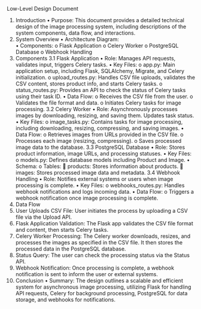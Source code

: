 Low-Level Design Document
1. Introduction
•	Purpose: This document provides a detailed technical design of the image processing system, including descriptions of the system components, data flow, and interactions.
2. System Overview
•	Architecture Diagram:  
•	Components:
o	Flask Application
o	Celery Worker
o	PostgreSQL Database
o	Webhook Handling
3. Components
3.1 Flask Application
•	Role: Manages API requests, validates input, triggers Celery tasks.
•	Key Files:
o	app.py: Main application setup, including Flask, SQLAlchemy, Migrate, and Celery initialization.
o	upload_routes.py: Handles CSV file uploads, validates the CSV content, stores product info, and starts Celery tasks.
o	status_routes.py: Provides an API to check the status of Celery tasks using their task ID.
•	Data Flow:
o	Receives the CSV file from the user.
o	Validates the file format and data.
o	Initiates Celery tasks for image processing.
3.2 Celery Worker
•	Role: Asynchronously processes images by downloading, resizing, and saving them. Updates task status.
•	Key Files:
o	image_tasks.py: Contains tasks for image processing, including downloading, resizing, compressing, and saving images.
•	Data Flow:
o	Retrieves images from URLs provided in the CSV file.
o	Processes each image (resizing, compressing).
o	Saves processed image data to the database.
3.3 PostgreSQL Database
•	Role: Stores product information, image URLs, and processing statuses.
•	Key Files:
o	models.py: Defines database models including Product and Image.
•	Schema:
o	Tables:
	products: Stores information about products.
	images: Stores processed image data and metadata.
3.4 Webhook Handling
•	Role: Notifies external systems or users when image processing is complete.
•	Key Files:
o	webhooks_routes.py: Handles webhook notifications and logs incoming data.
•	Data Flow:
o	Triggers a webhook notification once image processing is complete.
4. Data Flow
1.	User Uploads CSV File: User initiates the process by uploading a CSV file via the Upload API.
2.	Flask Application Validation: The Flask app validates the CSV file format and content, then starts Celery tasks.
3.	Celery Worker Processing: The Celery worker downloads, resizes, and processes the images as specified in the CSV file. It then stores the processed data in the PostgreSQL database.
4.	Status Query: The user can check the processing status via the Status API.
5.	Webhook Notification: Once processing is complete, a webhook notification is sent to inform the user or external systems.
5. Conclusion
•	Summary: The design outlines a scalable and efficient system for asynchronous image processing, utilizing Flask for handling API requests, Celery for background processing, PostgreSQL for data storage, and webhooks for notifications. 



